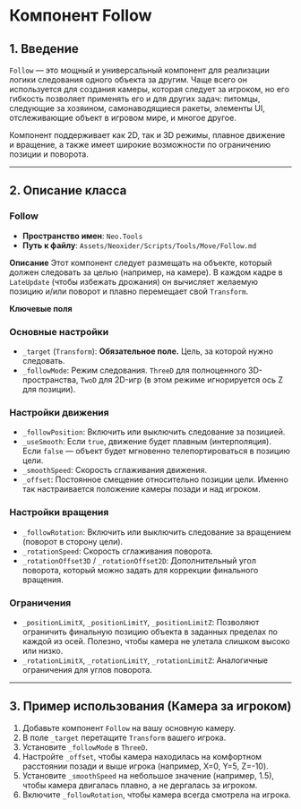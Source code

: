# Компонент Follow

## 1. Введение

`Follow` — это мощный и универсальный компонент для реализации логики следования одного объекта за другим. Чаще всего он используется для создания камеры, которая следует за игроком, но его гибкость позволяет применять его и для других задач: питомцы, следующие за хозяином, самонаводящиеся ракеты, элементы UI, отслеживающие объект в игровом мире, и многое другое.

Компонент поддерживает как 2D, так и 3D режимы, плавное движение и вращение, а также имеет широкие возможности по ограничению позиции и поворота.

---

## 2. Описание класса

### Follow
- **Пространство имен**: `Neo.Tools`
- **Путь к файлу**: `Assets/Neoxider/Scripts/Tools/Move/Follow.md`

**Описание**
Этот компонент следует размещать на объекте, который должен следовать за целью (например, на камере). В каждом кадре в `LateUpdate` (чтобы избежать дрожания) он вычисляет желаемую позицию и/или поворот и плавно перемещает свой `Transform`.

**Ключевые поля**

### Основные настройки
- `_target` (`Transform`): **Обязательное поле.** Цель, за которой нужно следовать.
- `_followMode`: Режим следования. `ThreeD` для полноценного 3D-пространства, `TwoD` для 2D-игр (в этом режиме игнорируется ось Z для позиции).

### Настройки движения
- `_followPosition`: Включить или выключить следование за позицией.
- `_useSmooth`: Если `true`, движение будет плавным (интерполяция). Если `false` — объект будет мгновенно телепортироваться в позицию цели.
- `_smoothSpeed`: Скорость сглаживания движения.
- `_offset`: Постоянное смещение относительно позиции цели. Именно так настраивается положение камеры позади и над игроком.

### Настройки вращения
- `_followRotation`: Включить или выключить следование за вращением (поворот в сторону цели).
- `_rotationSpeed`: Скорость сглаживания поворота.
- `_rotationOffset3D` / `_rotationOffset2D`: Дополнительный угол поворота, который можно задать для коррекции финального вращения.

### Ограничения
- `_positionLimitX`, `_positionLimitY`, `_positionLimitZ`: Позволяют ограничить финальную позицию объекта в заданных пределах по каждой из осей. Полезно, чтобы камера не улетала слишком высоко или низко.
- `_rotationLimitX`, `_rotationLimitY`, `_rotationLimitZ`: Аналогичные ограничения для углов поворота.

---

## 3. Пример использования (Камера за игроком)

1.  Добавьте компонент `Follow` на вашу основную камеру.
2.  В поле `_target` перетащите `Transform` вашего игрока.
3.  Установите `_followMode` в `ThreeD`.
4.  Настройте `_offset`, чтобы камера находилась на комфортном расстоянии позади и выше игрока (например, X=0, Y=5, Z=-10).
5.  Установите `_smoothSpeed` на небольшое значение (например, 1.5), чтобы камера двигалась плавно, а не дергалась за игроком.
6.  Включите `_followRotation`, чтобы камера всегда смотрела на игрока.
